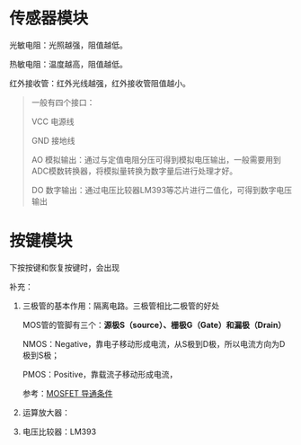 # 传感器模块

光敏电阻：光照越强，阻值越低。

热敏电阻：温度越高，阻值越低。

红外接收管：红外光线越强，红外接收管阻值越小。



> 一般有四个接口：
>
> VCC 电源线
>
> GND 接地线
>
> AO 模拟输出：通过与定值电阻分压可得到模拟电压输出，一般需要用到ADC模数转换器，将模拟量转换为数字量后进行处理才好。
>
> DO 数字输出：通过电压比较器LM393等芯片进行二值化，可得到数字电压输出



# 按键模块

下按按键和恢复按键时，会出现



补充：

1. 三极管的基本作用：隔离电路。三极管相比二极管的好处

   MOS管的管脚有三个：**源极S（source）、栅极G（Gate）和漏极（Drain）**

   NMOS：Negative，靠电子移动形成电流，从S极到D极，所以电流方向为D极到S极；

   PMOS：Positive，靠载流子移动形成电流，

   参考：[MOSFET 导通条件](https://blog.csdn.net/zhengyanan815/article/details/68921668)

   

   

2. 运算放大器：

3. 电压比较器：LM393